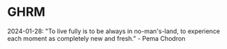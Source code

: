 # GHRM

2024-01-28: "To live fully is to be always in no-man's-land, to experience each moment as completely new and fresh." - Pema Chodron